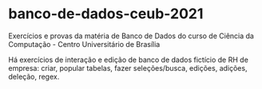# banco-de-dados-ceub-2021
Exercícios e provas da matéria de Banco de Dados do curso de Ciência da Computação - Centro Universitário de Brasília

Há exercícios de interação e edição de banco de dados fictício de RH de empresa: criar, popular tabelas, fazer seleções/busca, edições, adições, deleção, regex.
